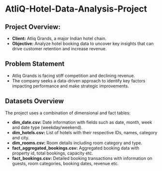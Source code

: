 # AtliQ-Hotel-Data-Analysis-Project

## **Project Overview:**

- **Client:** Atliq Grands, a major Indian hotel chain.
- **Objective:** Analyze hotel booking data to uncover key insights that can drive customer retention and increase revenue.

## **Problem Statement**

- Atliq Grands is facing stiff competition and declining revenue.
- The company seeks a data-driven approach to identify key factors impacting performance and make strategic improvements.

## **Datasets Overview**
The project uses a combination of dimensional and fact tables:

- **dim_date.csv:** Date information with fields such as date, month, week and date type (weekday/weekend).
- **dim_hotels.csv:** List of hotels with their respective IDs, names, category and city.
- **dim_rooms.csv:** Room details including room category and type.
- **fact_aggregated_bookings.csv:** Aggregated booking data with property id, total bookings, capacity etc.
- **fact_bookings.csv:** Detailed booking transactions with information on guests, room categories, booking dates, revenue etc.





